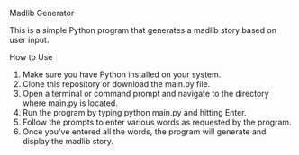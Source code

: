 Madlib Generator

This is a simple Python program that generates a madlib story based on user input.


How to Use

1. Make sure you have Python installed on your system.
2. Clone this repository or download the main.py file.
3. Open a terminal or command prompt and navigate to the directory where main.py is located.
4. Run the program by typing python main.py and hitting Enter.
5. Follow the prompts to enter various words as requested by the program.
6. Once you've entered all the words, the program will generate and display the madlib story.